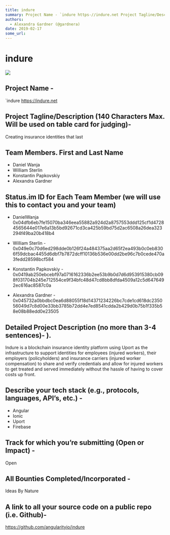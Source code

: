 ```yaml
---
title: indure
summary: Project Name - `indure https-//indure.net Project Tagline/Description (140 Characters Max. Will be used on table card for judging)- Creating insurance identities that last Team Members. First and Last Name Daniel Wanja William Sterlin Konstantin Papkovskiy Alexandra Gardner Status.im ID for Each Team Member (we will use this to contact you and your team) DanielWanja 0x04dfb6eb7fe15070ba346eea55882a924d2a8757553ddd125cf1d47284565644e017e6a13b5bd92671cd3ca425b59bd75d2ac6508a26dea323294f49ba20b418b
authors:
  - Alexandra Gardner (@gardnera)
date: 2019-02-17
some_url: 
---
```


# indure




![](https://api.kauri.io:443/ipfs/QmX7voJ7MzfVm1HXkzh8LN4VwxE1MdjmFBFfDUgYbFB2Rg)

## Project Name -

`indure
https://indure.net



## Project Tagline/Description (140 Characters Max. Will be used on table card for judging)- 

Creating insurance identities that last


## Team Members. First and Last Name

* Daniel Wanja
* William Sterlin
* Konstantin Papkovskiy
* Alexandra Gardner


## Status.im ID for Each Team Member (we will use this to contact you and your team)

* DanielWanja  0x04dfb6eb7fe15070ba346eea55882a924d2a8757553ddd125cf1d47284565644e017e6a13b5bd92671cd3ca425b59bd75d2ac6508a26dea323294f49ba20b418b4

* William Sterlin - 0x049e0c70d6ed298dde0b126f24a484375aa2d65f2ea493b0c0eb8306f59dcbac4455d6dbf7b7872dcff10136b536e00dd2be96c7b0cede470a3fedd28598bcf584

* Konstantin Papkovskiy - 0x0419ab250ebcebf97a0716162336b2ee53b9b0d7d6d953915380cb098f031704b245e712554ce9f34bfc48d47cd8bb8dfda4509a12c5d6476492ec616ac8587c0a

* Alexandra Gardner - 0x045732a0bbdbc0ea6d88055f18d14371234226bc7cde1cd618dc235056049d7c8d00e33bb3785b72dd4e7ed8541cdda2b429d0b75b1f335b58e08b88edd0e23505


## Detailed Project Description (no more than 3-4 sentences)- ). 

Indure is a blockchain insurance identity platform using Uport as the infrastructure to support identities for employees (injured workers), their employers (policyholders) and insurance carriers (injured worker compensation) to share and verify credentials and allow for injured workers to get treated and served immediately without the hassle of having to cover costs up front. 


## Describe your tech stack (e.g., protocols, languages, API’s, etc.) - 

* Angular
* Ionic
* Uport
* Firebase


## Track for which you’re submitting (Open or Impact) - 
 
Open


## All Bounties Completed/Incorporated - 

Ideas By Nature


## A link to all your source code on a public repo (i.e. Github)- 

https://github.com/angularityio/indure




